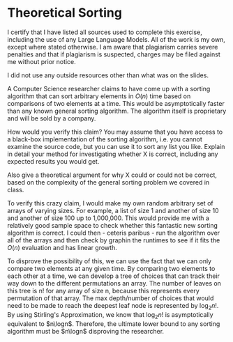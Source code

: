 # Theoretical Sorting
I certify that I have listed all sources used to complete this exercise, including the use of any Large Language Models. All of the work is my own, except where stated otherwise. I am aware that plagiarism carries severe penalties and that if plagiarism is suspected, charges may be filed against me without prior notice.

I did not use any outside resources other than what was on the slides.

A Computer Science researcher claims to have come up with a sorting algorithm
that can sort arbitrary elements in $O(n)$ time based on comparisons of two
elements at a time. This would be asymptotically faster than any known general
sorting algorithm. The algorithm itself is proprietary and will be sold by a
company.

How would you verify this claim? You may assume that you have access to a
black-box implementation of the sorting algorithm, i.e. you cannot examine the
source code, but you can use it to sort any list you like. Explain in detail
your method for investigating whether X is correct, including any expected
results you would get.

Also give a theoretical argument for why X could or could not be correct, based
on the complexity of the general sorting problem we covered in class.

To verify this crazy claim, I would make my own random arbitrary set of arrays of varying
sizes. For example, a list of size 1 and another of size 10 and another of size 100 up to
1,000,000. This would provide me with a relatively good sample space to check whether this
fantastic new sorting algorithm is correct. I could then - ceteris paribus - run the algorithm
over all of the arrays and then check by graphin the runtimes to see if it fits the $O(n)$ evaluation and has linear growth.

To disprove the possibility of this, we can use the fact that we can only compare two elements
at any given time. By comparing two elements to each other at a time, we can develop a tree of
choices that can track their way down to the different permutations an array. The number of leaves
on this tree is n! for any array of size n, because this represents every permutation of that array.
The max depth/number of choices that would need to be made to reach the deepest leaf node is represented
by $\log_2n!$. By using Stirling's Approximation, we know that $\log_2n!$  is asymptotically equivalent to
$n\logn$. Therefore, the ultimate lower bound to any sorting algorithm must be $n\logn$  disproving
the researcher.
